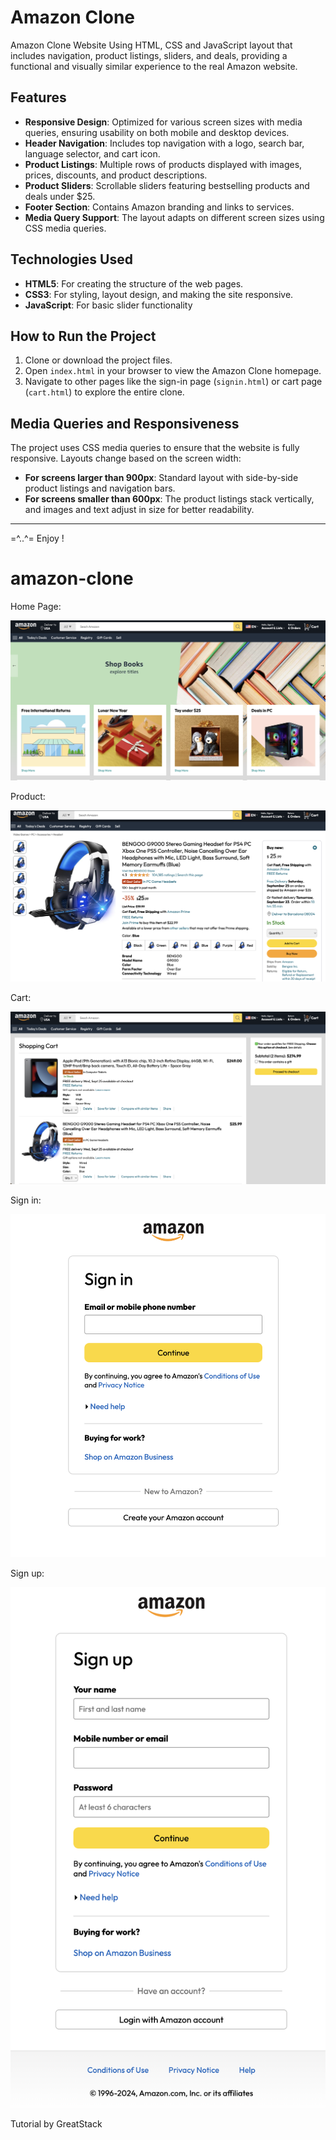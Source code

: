 


# Amazon Clone

 Amazon Clone Website Using HTML, CSS and JavaScript layout that includes navigation, product listings, sliders, and deals, providing a functional and visually similar experience to the real Amazon website.


## Features
- **Responsive Design**: Optimized for various screen sizes with media queries, ensuring usability on both mobile and desktop devices.
- **Header Navigation**: Includes top navigation with a logo, search bar, language selector, and cart icon.
- **Product Listings**: Multiple rows of products displayed with images, prices, discounts, and product descriptions.
- **Product Sliders**: Scrollable sliders featuring bestselling products and deals under $25.
- **Footer Section**: Contains Amazon branding and links to services.
- **Media Query Support**: The layout adapts on different screen sizes using CSS media queries.

## Technologies Used
- **HTML5**: For creating the structure of the web pages.
- **CSS3**: For styling, layout design, and making the site responsive.
- **JavaScript**: For basic slider functionality 


## How to Run the Project
1. Clone or download the project files.
2. Open `index.html` in your browser to view the Amazon Clone homepage.
3. Navigate to other pages like the sign-in page (`signin.html`) or cart page (`cart.html`) to explore the entire clone.

## Media Queries and Responsiveness
The project uses CSS media queries to ensure that the website is fully responsive. Layouts change based on the screen width:

- **For screens larger than 900px**: Standard layout with side-by-side product listings and navigation bars.
- **For screens smaller than 600px**: The product listings stack vertically, and images and text adjust in size for better readability.

---

=^..^= Enjoy !


# amazon-clone
  Home Page:

 ![Example Image](./images/amazon-homepage.png)

 Product:

 ![Example Image](./images/amazon-product.png)

Cart:

 ![Example Image](./images/amazon-cart.png)

Sign in:

 ![Example Image](./images/amazon-signin.png)

Sign up:

 ![Example Image](./images/amazon-signup.png)

Tutorial by GreatStack

